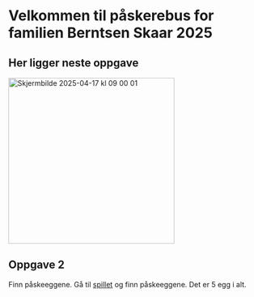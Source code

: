 # Velkommen til påskerebus for familien Berntsen Skaar 2025

## Her ligger neste oppgave

<img width="328" alt="Skjermbilde 2025-04-17 kl  09 00 01" src="https://github.com/user-attachments/assets/34a6b202-fa2c-4a05-86a5-7baa1615fb8b" />

## Oppgave 2

Finn påskeeggene. Gå til [spillet](./spill/index.html) og finn påskeeggene. Det er 5 egg i alt. 
